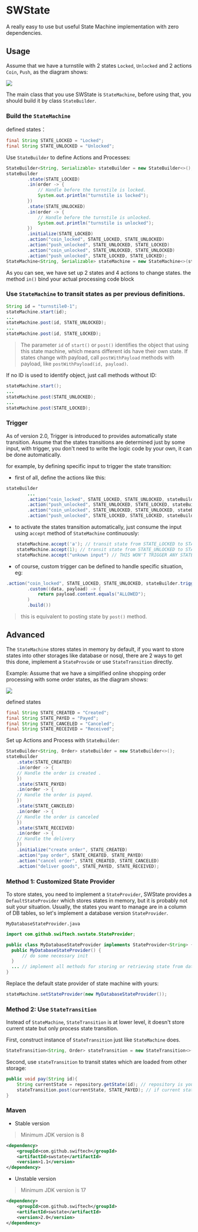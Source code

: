 # SWState

A really easy to use but useful State Machine implementation with zero dependencies.

## Usage

Assume that we have a turnstile with 2 states `Locked`, `Unlocked` and 2 actions `Coin`, `Push`, as the diagram shows:

![](docs/state_machine1.png)

The main class that you use SWState is `StateMachine`, before using that, you should build it by class `StateBuilder`.

### Build the `StateMachine`
  
defined states：

```java
final String STATE_LOCKED = "Locked";
final String STATE_UNLOCKED = "Unlocked";
```  

Use `StateBuilder` to define Actions and Processes:

```java
StateBuilder<String, Serializable> stateBuilder = new StateBuilder<>();
stateBuilder
        .state(STATE_LOCKED)
        .in(order -> {
            // Handle before the turnstile is locked.
            System.out.println("turnstile is locked");
        })
        .state(STATE_UNLOCKED)
        .in(order -> {
            // Handle before the turnstile is unlocked.
            System.out.println("turnstile is unlocked");
        })
        .initialize(STATE_LOCKED)
        .action("coin_locked", STATE_LOCKED, STATE_UNLOCKED)
        .action("push_unlocked", STATE_UNLOCKED, STATE_LOCKED)
        .action("coin_unlocked", STATE_UNLOCKED, STATE_UNLOCKED)
        .action("push_unlocked", STATE_LOCKED, STATE_LOCKED);
StateMachine<String, Serializable> stateMachine = new StateMachine<>(stateBuilder);
```

As you can see, we have set up 2 states and 4 actions to change states.
the method `in()` bind your actual processing code block


### Use `StateMachine` to transit states as per previous definitions. 

```java
String id = "turnstile0-1";
stateMachine.start(id);
...
stateMachine.post(id, STATE_UNLOCKED);
...
stateMachine.post(id, STATE_LOCKED);
```

> The parameter `id` of `start()` or `post()` identifies the object that using this state machine, which means different ids have their own state.
> If states change with payload, call `postWithPayload` methods with payload, like `postWithPayload(id, payload)`.


If no ID is used to identify object, just call methods without ID:

```java
stateMachine.start();
...
stateMachine.post(STATE_UNLOCKED);
...
stateMachine.post(STATE_LOCKED);
```

### Trigger
As of version 2.0, Trigger is introduced to provides automatically state transition. 
Assume that the states transitions are determined just by some input, with trigger, you don't need to write the logic code by your own, it can be done automatically.

for example, by defining specific input to trigger the state transition:

* first of all, define the actions like this:
```java
stateBuilder
        ...
        .action("coin_locked", STATE_LOCKED, STATE_UNLOCKED, stateBuilder.triggerBuilder().c('a', 'A').build())
        .action("push_unlocked", STATE_UNLOCKED, STATE_LOCKED, stateBuilder.triggerBuilder().i(1).build())
        .action("coin_unlocked", STATE_UNLOCKED, STATE_UNLOCKED, stateBuilder.triggerBuilder().f(1.0f).build())
        .action("push_unlocked", STATE_LOCKED, STATE_LOCKED, stateBuilder.triggerBuilder().s("STRING1", "STRING2").build());
```
* to activate the states transition automatically, just consume the input using `accept` method of `StateMachine` continuously:
```java
    stateMachine.accept('a'); // transit state from STATE_LOCKED to STATE_UNLOCKED
    stateMachine.accept(1); // transit state from STATE_UNLOCKED to STATE_LOCKED
    stateMachine.accept("unkown input") // THIS WON'T TRIGGER ANY STATE TRANSITION. 
```

* of course, custom trigger can be defined to handle specific situation, eg:
```java
.action("coin_locked", STATE_LOCKED, STATE_UNLOCKED, stateBuilder.triggerBuilder().c('a', 'A')
        .custom((data, payload) -> {
            return payload.content.equals("ALLOWED");
        )
        .build())
```
> this is equivalent to posting state by `post()` method.

## Advanced

The `StateMachine` stores states in memory by default, if you want to store states into other storages like database or nosql,
there are 2 ways to get this done, implement a `StateProvide` or use `StateTransition` directly.

Example:
Assume that we have a simplified online shopping order processing with some order states, as the diagram shows:

![](docs/state_machine2.png)

defined states

```java
final String STATE_CREATED = "Created";
final String STATE_PAYED = "Payed";
final String STATE_CANCELED = "Canceled";
final String STATE_RECEIVED = "Received";
```

Set up Actions and Process with `StateBuilder`:

```java
StateBuilder<String, Order> stateBuilder = new StateBuilder<>();
stateBuilder
    .state(STATE_CREATED)
    .in(order -> {
    // Handle the order is created .
    })
    .state(STATE_PAYED)
    .in(order -> {
    // Handle the order is payed.
    })
    .state(STATE_CANCELED)
    .in(order -> {
    // Handle the order is canceled
    })
    .state(STATE_RECEIVED)
    .in(order -> {
    // Handle the delivery
    })
    .initialize("create order", STATE_CREATED)
    .action("pay order", STATE_CREATED, STATE_PAYED)
    .action("cancel order", STATE_CREATED, STATE_CANCELED)
    .action("deliver goods", STATE_PAYED, STATE_RECEIVED);
```

### Method 1: Customized State Provider

To store states, you need to implement a `StateProvider`, SWState provides a `DefaultStateProvider` which stores states
in memory, but it is probably not suit your situation. Usually, the states you want to manage are in a column of
DB tables, so let's implement a database version `StateProvider`.

`MyDatabaseStateProvider.java`

```java
import com.github.swiftech.swstate.StateProvider;

public class MyDatabaseStateProvider implements StateProvider<String> {
  public MyDatabaseStateProvider() {
      // do some necessary init
  }
  ... // implement all methods for storing or retrieving state from database.
}
```

Replace the default state provider of state machine with yours:

```java
stateMachine.setStateProvider(new MyDatabaseStateProvider());
```

### Method 2: Use `StateTransition`

Instead of `StateMachine`, `StateTransition` is at lower level, it doesn't store current state but only process state transition.

First, construct instance of `StateTransition` just like `StateMachine` does.

```java
StateTransition<String, Order> stateTransition = new StateTransition<>(stateBuilder);
```

Second, use `stateTransition` to transit states which are loaded from other storage:

```java
public void pay(String id){
    String currentState = repository.getState(id); // repository is your own data access API
    stateTransition.post(currentState, STATE_PAYED); // if current state is not 'Created', it fails as per previous setting
}
```

### Maven

* Stable version
> Minimum JDK version is 8
```xml
<dependency>
    <groupId>com.github.swiftech</groupId>
    <artifactId>swstate</artifactId>
    <version>1.1</version>
</dependency>
```

* Unstable version
> Minimum JDK version is 17

```xml
<dependency>
    <groupId>com.github.swiftech</groupId>
    <artifactId>swstate</artifactId>
    <version>2.0</version>
</dependency>
```
